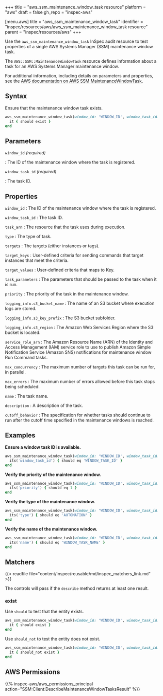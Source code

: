 +++
title = "aws_ssm_maintenance_window_task resource"
platform = "aws"
draft = false
gh_repo = "inspec-aws"

[menu.aws]
title = "aws_ssm_maintenance_window_task"
identifier = "inspec/resources/aws/aws_ssm_maintenance_window_task resource"
parent = "inspec/resources/aws"
+++

Use the `aws_ssm_maintenance_window_task` InSpec audit resource to test properties of a single AWS Systems Manager (SSM) maintenance window task.

The `AWS::SSM::MaintenanceWindowTask` resource defines information about a task for an AWS Systems Manager maintenance window.

For additional information, including details on parameters and properties, see the [AWS documentation on AWS SSM MaintenanceWindowTask](https://docs.aws.amazon.com/AWSCloudFormation/latest/UserGuide/aws-resource-ssm-maintenancewindowtask.html).

## Syntax

Ensure that the maintenance window task exists.

```ruby
aws_ssm_maintenance_window_task(window_id: 'WINDOW_ID', window_task_id: 'WINDOW_TASK_ID')
  it { should exist }
end
```

## Parameters

`window_id` _(required)_

: The ID of the maintenance window where the task is registered.

`window_task_id` _(required)_

: The task ID.

## Properties

`window_id`
: The ID of the maintenance window where the task is registered.

`window_task_id`
: The task ID.

`task_arn`
: The resource that the task uses during execution.

`type`
: The type of task.

`targets`
: The targets (either instances or tags).

`target_keys`
: User-defined criteria for sending commands that target instances that meet the criteria.

`target_values`
: User-defined criteria that maps to Key.

`task_parameters`
: The parameters that should be passed to the task when it is run.

`priority`
: The priority of the task in the maintenance window.

`logging_info.s3_bucket_name`
: The name of an S3 bucket where execution logs are stored.

`logging_info.s3_key_prefix`
: The S3 bucket subfolder.

`logging_info.s3_region`
: The Amazon Web Services Region where the S3 bucket is located.

`service_role_arn`
: The Amazon Resource Name (ARN) of the Identity and Access Management (IAM) service role to use to publish Amazon Simple Notification Service (Amazon SNS) notifications for maintenance window Run Command tasks.

`max_concurrency`
: The maximum number of targets this task can be run for, in parallel.

`max_errors`
: The maximum number of errors allowed before this task stops being scheduled.

`name`
: The task name.

`description`
: A description of the task.

`cutoff_behavior`
: The specification for whether tasks should continue to run after the cutoff time specified in the maintenance windows is reached.

## Examples

**Ensure a window task ID is available.**

```ruby
aws_ssm_maintenance_window_task(window_id: 'WINDOW_ID', window_task_id: 'WINDOW_TASK_ID')
  its('window_task_id') { should eq 'WINDOW_TASK_ID' }
end
```

**Verify the priority of the maintenance window.**

```ruby
aws_ssm_maintenance_window_task(window_id: 'WINDOW_ID', window_task_id: 'WINDOW_TASK_ID')
  its('priority') { should eq 1 }
end
```

**Verify the type of the maintenance window.**

```ruby
aws_ssm_maintenance_window_task(window_id: 'WINDOW_ID', window_task_id: 'WINDOW_TASK_ID')
  its('type') { should eq 'AUTOMATION' }
end
```

**Verify the name of the maintenance window.**

```ruby
aws_ssm_maintenance_window_task(window_id: 'WINDOW_ID', window_task_id: 'WINDOW_TASK_ID')
  its('name') { should eq 'WINDOW_TASK_NAME' }
end
```

## Matchers

{{< readfile file="content/inspec/reusable/md/inspec_matchers_link.md" >}}

The controls will pass if the `describe` method returns at least one result.

### exist

Use `should` to test that the entity exists.

```ruby
aws_ssm_maintenance_window_task(window_id: 'WINDOW_ID', window_task_id: 'WINDOW_TASK_ID')
  it { should exist }
end
```

Use `should_not` to test the entity does not exist.

```ruby
aws_ssm_maintenance_window_task(window_id: 'WINDOW_ID', window_task_id: 'WINDOW_TASK_ID')
  it { should_not exist }
end
```

## AWS Permissions

{{% inspec-aws/aws_permissions_principal action="SSM:Client:DescribeMaintenanceWindowTasksResult" %}}
